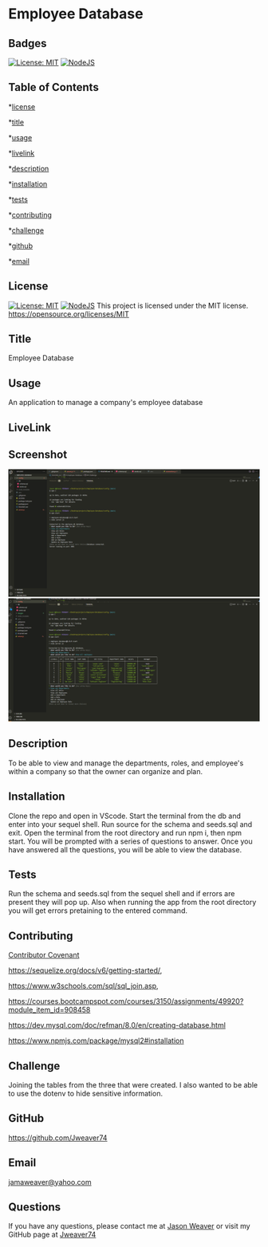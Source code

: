 # Employee Database
  ## Badges
  [![License: MIT](https://img.shields.io/badge/License-MIT-yellow.svg)](https://opensource.org/licenses/MIT) [![NodeJS](https://img.shields.io/badge/node.js-6DA55F?style=for-the-badge&logo=node.js&logoColor=white)](https://nodejs.org/en)

  ## Table of Contents
  *[license](#license)

  *[title](#title)

  *[usage](#usage)

  *[livelink](#livelink)

  *[description](#description)

  *[installation](#installation)

  *[tests](#tests)

  *[contributing](#contributing)

  *[challenge](#challenge)

  *[github](#github)

  *[email](#email)

  ## License
  [![License: MIT](https://img.shields.io/badge/License-MIT-yellow.svg)](https://opensource.org/licenses/MIT)
  [![NodeJS](https://img.shields.io/badge/node.js-6DA55F?style=for-the-badge&logo=node.js&logoColor=white)](https://nodejs.org/en)
  This project is licensed under the MIT license.
  https://opensource.org/licenses/MIT


  ## Title
  Employee Database


  ## Usage
  An application to manage a company's employee database

  ## LiveLink

  ## Screenshot
  ![Screenshot](./images/start%20screen.png)
  ![Screenshot](./images/view%20employee.png)
  


  ## Description
  To be able to view and manage the departments, roles, and employee's within a company so that the owner can organize and plan.


  ## Installation
  Clone the repo and open in VScode. Start the terminal from the db and enter into your sequel shell. Run source for the schema and seeds.sql and exit. Open the terminal from the root directory and run npm i, then npm start. You will be prompted with a series of questions to answer. Once you have answered all the questions, you will be able to view the database.



  ## Tests
  Run the schema and seeds.sql from the sequel shell and if errors are present they will pop up. Also when running the app from the root directory you will get errors pretaining to the entered command.


  ## Contributing
  [Contributor Covenant](https://www.contributor-covenant.org/)

  https://sequelize.org/docs/v6/getting-started/,
  
   https://www.w3schools.com/sql/sql_join.asp, 
   
   https://courses.bootcampspot.com/courses/3150/assignments/49920?module_item_id=908458

   https://dev.mysql.com/doc/refman/8.0/en/creating-database.html

   https://www.npmjs.com/package/mysql2#installation


  ## Challenge
  Joining the tables from the three that were created. I also wanted to be able to use the dotenv to hide sensitive information.  



  ## GitHub
  https://github.com/Jweaver74


  ## Email
  jamaweaver@yahoo.com


  ## Questions
  If you have any questions, please contact me at [Jason Weaver](Jamaweaver@yahoo.com) or visit my GitHub page at [Jweaver74](https://github.com/Jweaver74)

